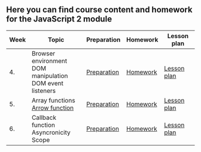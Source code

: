 ## Here you can find course content and homework for the JavaScript 2 module   

| Week | Topic | Preparation | Homework | Lesson plan |
| ---- | ----- | ----------- | -------- |------------ |
| 4.   | Browser environment<br>DOM manipulation <br> DOM event listeners | [Preparation](/JavaScript2/Week4/preparation.md) | [Homework](/JavaScript2/Week4/homework.md) | [Lesson plan](/JavaScript1/Week1/lesson-plan.md)|
| 5.   | Array functions <br> [Arrow function](Week6/readme.md#arrow-function) | [Preparation](/JavaScript2/Week5/preparation.md) | [Homework](/JavaScript2/Week5/homework.md) | [Lesson plan](/JavaScript1/Week1/lesson-plan.md)|
| 6.   | Callback function <br> Asyncronicity <br> Scope | [Preparation](/JavaScript2/Week6/preparation.md) | [Homework](/JavaScript2/Week6/homework.md) | [Lesson plan](/JavaScript1/Week1/lesson-plan.md)|